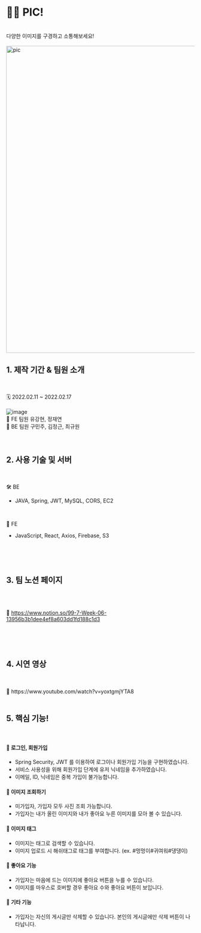 # 🤳🏻 PIC!  
</br>
다양한 이미지를 구경하고 소통해보세요!
</br>
</br>
<img width="819" alt="pic" src="https://user-images.githubusercontent.com/97426206/154457890-7565aca4-8576-4915-b424-e0c0830967e2.png">

</br>

## 1. 제작 기간 & 팀원 소개
</br>

🗓 2022.02.11 ~ 2022.02.17
</br>
</br>
![image](https://user-images.githubusercontent.com/96937623/154494833-b952b7fc-142b-41e4-a222-9f1f38ae2680.png)
</br>
👥 FE 팀원
   유강현, 정재연
</br>
👥 BE 팀원
   구민주, 김정근, 최규원
</br>
</br>
</br>

## 2. 사용 기술 및 서버
</br>

🛠 BE
  - JAVA, Spring, JWT, MySQL, CORS, EC2

</br>

🎨 FE
  - JavaScript, React, Axios, Firebase, S3
</br>
</br>
</br>

## 3. 팀 노션 페이지
</br>
</br>

🔗 https://www.notion.so/99-7-Week-06-13956b3b1dee4ef8a603dd1fd188c1d3

</br>
</br>
</br>

## 4. 시연 영상
</br>
</br>
🎥 https://www.youtube.com/watch?v=yoxtgmjYTA8
</br>
</br>


## 5. 핵심 기능!
</br>

#### 🔐 로그인, 회원가입
  - Spring Security, JWT 를 이용하여 로그이나 회원가입 기능을 구현하였습니다.
  - 서비스 사용성을 위해 회원가입 단계에 유저 닉네임을 추가하였습니다.
  - 이메일, ID, 닉네임은 중복 가입이 불가능합니다.

#### 👀 이미지 조회하기
  - 미가입자, 가입자 모두 사진 조회 가능합니다.
  - 가입자는 내가 올린 이미지와 내가 좋아요 누른 이미지를 모아 볼 수 있습니다.

#### 🔖 이미지 태그
  - 이미지는 태그로 검색할 수 있습니다.
  - 이미지 업로드 시 해쉬태그로 태그를 부여합니다. (ex. #멍멍이#귀여워#댕댕이)
  
#### 💓 좋아요 기능
  - 가입자는 마음에 드는 이미지에 좋아요 버튼을 누를 수 있습니다.
  - 이미지를 마우스로 호버할 경우 좋아요 수와 좋아요 버튼이 보입니다.

#### 🎸 기타 기능
  - 가입자는 자신의 게시글만 삭제할 수 있습니다. 본인의 게시글에만 삭제 버튼이 나타납니다.
